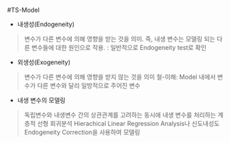 #TS-Model 

- 내생성(Endogeneity)
> 변수가 다른 변수에 의해 영향을 받는 것을 의미. 즉, 내생 변수는 모델링 되는 다른 변수들에 대한 원인으로 작용.
>  : 일반적으로 Endogeneity test로 확인
- 외생성(Exogeneity) 
> 변수가 다른 변수에 의해 영향을 받지 않는 것을 의미
>  철-이해: Model 내에서 변수가 다른 변수와 달리 일방적으로 주어진 변수


- 내생 변수의 모델링
> 독립변수와 내생변수 간의 상관관계를 고려하는 동시에 내생 변수를 처리하는
>  계층적 선형 회귀분석 Hierachical Linear Regression Analysis나 신도내성도 Endogeneity Correction을 사용하여 모델링
